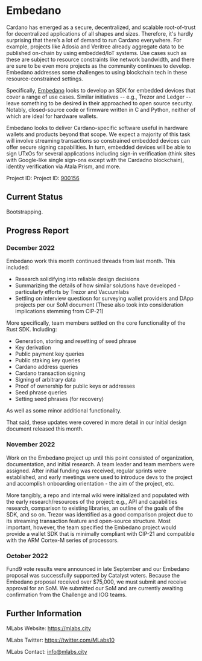 # Embedano

Cardano has emerged as a secure, decentralized, and scalable root-of-trust for decentralized applications of all shapes and sizes. Therefore, it's hardly surprising  that there’s a lot of demand to run Cardano everywhere. For example, projects like Adosia and Veritree already aggregate data to be published on-chain by using embedded/IoT systems. Use cases such as these are subject to resource constraints like network bandwidth, and there are sure to be even more projects as the community continues to develop. Embedano addresses some challenges to using blockchain tech in these resource-constrained settings.

Specifically, [Embedano](https://cardano.ideascale.com/c/idea/414017) looks to develop an SDK for embedded devices that cover a range of use cases. Similar initiatives -- e.g., Trezor and Ledger -- leave something to be desired in their approached to open source security. Notably,  closed-source code or firmware written in C and Python, neither of which are ideal for hardware wallets.

Embedano looks to deliver Cardano-specific software useful in hardware wallets and products beyond that scope. We expect a majority of this task will involve streaming transactions so constrained embedded devices can offer secure signing capabilities. In turn, embedded devices will be able to sign UTxOs for several applications including sign-in verification (think sites with Google-like single sign-ons except with the Cardadno blockchain), identity verification via Atala Prism, and more.

Project ID: Project ID: [900156](https://docs.google.com/spreadsheets/d/1bfnWFa94Y7Zj0G7dtpo9W1nAYGovJbswipxiHT4UE3g/edit#gid=917336114)

## Current Status

Bootstrapping.

## Progress Report

### December 2022

Embedano work this month continued threads from last month. This included:

* Research solidifying into reliable design decisions
* Summarizing the details of how similar solutions have developed - particularly efforts by Trezor and Vacuumlabs
* Settling on interview questiosn for surveying wallet providers and DApp projects per our SoM document (These also took into consideration implications stemming from CIP-21)

More specifically, team members settled on the core functionality of the Rust SDK. Including:

* Generation, storing and resetting of seed phrase
* Key derivation
* Public payment key queries
* Public staking key queries
* Cardano address queries
* Cardano transaction signing
* Signing of arbitrary data
* Proof of ownership for public keys or addresses
* Seed phrase queries
* Setting seed phrases (for recovery)

As well as some minor additional functionality.

That said, these updates were covered in more detail in our initial design document released this month.

### November 2022

Work on the Embedano project up until this point consisted of organization, documentation, and initial research. A team leader and team members were assigned. After initial funding was received, regular sprints were established, and early meetings were used to introduce devs to the project and accomplish onboarding orientation - the aim of the project, etc.

More tangibly, a repo and internal wiki were initialized and populated with the early research/resources of the project: e.g., API and capabilities research, comparison to existing libraries, an outline of the goals of the SDK, and so on. Trezor was identified as a good comparison project due to its streaming transaction feature and open-source structure. Most important, however, the team specified the Embedano project would provide a wallet SDK that is minimally compliant with CIP-21 and compatible with the ARM Cortex-M series of processors.

### October 2022

Fund9 vote results were announced in late September and our Embedano proposal was successfully supported by Catalyst voters. Because the Embedano proposal received over $75,000, we must submit and receive approval for an SoM. We submitted our SoM and are currently awaiting confirmation from the Challenge and IOG teams.

## Further Information

MLabs Website: https://mlabs.city

MLabs Twitter: https://twitter.com/MLabs10

MLabs Contact: info@mlabs.city
